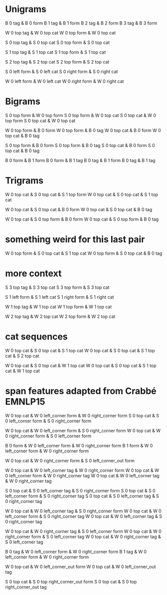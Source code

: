 # Unigrams
B 0 tag & B 0 form
B 1 tag & B 1 form
B 2 tag & B 2 form
B 3 tag & B 3 form

W 0 top tag & W 0 top cat
W 0 top form & W 0 top cat

S 0 top tag & S 0 top cat
S 0 top form & S 0 top cat

S 1 top tag & S 1 top cat
S 1 top form & S 1 top cat

S 2 top tag & S 2 top cat
S 2 top form & S 2 top cat

S 0 left form & S 0 left cat
S 0 right form & S 0 right cat

W 0 left form & W 0 left cat
W 0 right form & W 0 right cat

# Bigrams

S 0 top form & W 0 top form
S 0 top form & W 0 top cat
S 0 top cat & W 0 top form
S 0 top cat & W 0 top cat

W 0 top form & B 0 form
W 0 top form & B 0 tag
W 0 top cat & B 0 form
W 0 top cat & B 0 tag

S 0 top form & B 0 form
S 0 top form & B 0 tag
S 0 top cat & B 0 form
S 0 top cat & B 0 tag

B 0 form & B 1 form
B 0 form & B 1 tag
B 0 tag & B 1 form
B 0 tag & B 1 tag

# Trigrams

W 0 top cat & S 0 top cat & S 1 top form
W 0 top cat & S 0 top cat & S 1 top cat

W 0 top cat & S 0 top cat & B 0 form
W 0 top cat & S 0 top cat & B 0 tag

W 0 top cat & S 0 top form & B 0 form
W 0 top cat & S 0 top form & B 0 tag

# something weird for this last pair
W 0 top form & S 0 top cat & S 1 top cat
W 0 top form & S 0 top cat & B 0 tag



# more context

S 3 top tag & S 3 top cat
S 3 top form & S 3 top cat

S 1 left form & S 1 left cat
S 1 right form & S 1 right cat

W 1 top tag & W 1 top cat
W 1 top form & W 1 top cat

W 2 top tag & W 2 top cat
W 2 top form & W 2 top cat

# cat sequences

W 0 top cat & S 0 top cat & S 1 top cat
W 0 top cat & S 0 top cat & S 1 top cat & S 2 top cat

W 0 top cat & S 0 top cat & W 1 top cat
W 0 top cat & S 0 top cat & S 1 top cat & W 1 top cat





# span features adapted from Crabbé EMNLP15


W 0 top cat & W 0 left_corner form & W 0 right_corner form
S 0 top cat & S 0 left_corner form & S 0 right_corner form

W 0 top cat & W 0 left_corner form & S 0 right_corner form
W 0 top cat & W 0 right_corner form & S 0 left_corner form

B 0 form & W 0 left_corner form & W 0 right_corner form
B 1 form & W 0 left_corner form & W 0 right_corner form

W 0 top cat & W 0 right_corner form & S 0 left_corner_out form


W 0 top cat & W 0 left_corner tag & W 0 right_corner form
W 0 top cat & W 0 left_corner form & W 0 right_corner tag
W 0 top cat & W 0 left_corner tag & W 0 right_corner tag

S 0 top cat & S 0 left_corner tag & S 0 right_corner form
S 0 top cat & S 0 left_corner form & S 0 right_corner tag
S 0 top cat & S 0 left_corner tag & S 0 right_corner tag

W 0 top cat & W 0 left_corner tag & S 0 right_corner form
W 0 top cat & W 0 left_corner form & S 0 right_corner tag
W 0 top cat & W 0 left_corner tag & S 0 right_corner tag

W 0 top cat & W 0 right_corner tag & S 0 left_corner form
W 0 top cat & W 0 right_corner form & S 0 left_corner tag
W 0 top cat & W 0 right_corner tag & S 0 left_corner tag

B 0 tag & W 0 left_corner form & W 0 right_corner form
B 1 tag & W 0 left_corner form & W 0 right_corner form

W 0 top cat & W 0 left_corner_out form
W 0 top cat & W 0 left_corner_out tag

S 0 top cat & S 0 top right_corner_out form
S 0 top cat & S 0 top right_corner_out tag













